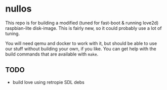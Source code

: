 # nullos

This repo is for building a modified (tuned for fast-boot & running love2d) raspbian-lite disk-image. This is fairly new, so it could probably use a lot of tuning.

You will need qemu and docker to work with it, but should be able to use our stuff without building your own, if you like. You can get help with the build commands that are available with `make`.


## TODO

- build love using retropie SDL debs
